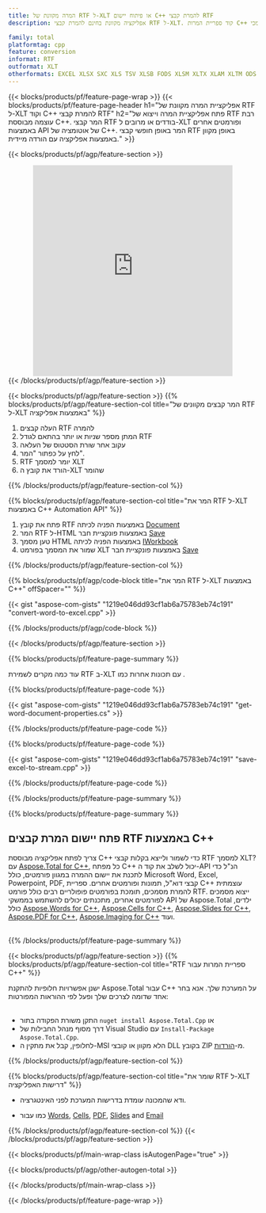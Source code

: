 ```yaml
---
title: המרה מקוונת של RTF ל-XLT או פיתוח יישום C++ להמרת קבצי RTF
description: אפליקציה מקוונת בחינם להמרת קבצי RTF ל-XLT. קוד ספריית המרות C++ עבור מסמכי RTF.  

family: total
platformtag: cpp
feature: conversion
informat: RTF
outformat: XLT
otherformats: EXCEL XLSX SXC XLS TSV XLSB FODS XLSM XLTX XLAM XLTM ODS CSV DIF
---
```

{{< blocks/products/pf/feature-page-wrap >}}
{{< blocks/products/pf/feature-page-header h1="אפליקציית המרה מקוונת של RTF ל-XLT וקוד C++ להמרת קבצי RTF" h2="פתח אפליקציית המרה וייצוא של RTF רבת עוצמה מבוססת C++. המר קבצי RTF בודדים או מרובים ל-XLT ופורמטים אחרים באמצעות API של אוטומציה של C++. המר באופן חופשי קבצי RTF באופן מקוון באמצעות אפליקציה עם הורדה מיידית." >}}


{{< blocks/products/pf/agp/feature-section >}}

<div class="container-fluid agp-content bg-white aboutfile box-1 vh100 section nopbtm">
<div class=container>
<div class=row>
<div class="demobox tc col-md-12 padding-0" align="center">

<iframe title="אפליקציית המרות מקוונת בחינם מ-RTF ל-XLT" style="border: none; height: 426px;" scrolling="no" src="https://total-conversion-app-65z5r2lp.k8s.dynabic.com/?to=xlt&from=rtf" id="child-iframe" width="80%"></iframe>

</div></div>
</div></div>
{{< /blocks/products/pf/agp/feature-section >}}


{{< blocks/products/pf/agp/feature-section >}}
{{% blocks/products/pf/agp/feature-section-col title="המר קבצים מקוונים של RTF ל-XLT באמצעות אפליקציה" %}}

1. העלה קבצים RTF להמרה
1. המתן מספר שניות או יותר בהתאם לגודל RTF
1. עקוב אחר שורת הסטטוס של העלאה
1. לחץ על כפתור "המר".
1. RTF יומר למסמך XLT
1. הורד את קובץ ה-XLT שהומר

{{% /blocks/products/pf/agp/feature-section-col %}}

{{% blocks/products/pf/agp/feature-section-col title="המר את RTF ל-XLT באמצעות C++ Automation API" %}}


1. פתח את קובץ RTF באמצעות הפניה לכיתה [Document](https://reference.aspose.com/words/cpp/class/aspose.words.document)
2. המר RTF ל-HTML באמצעות פונקציית חבר [Save](https://reference.aspose.com/words/cpp/class/aspose.words.document#save_string_saveformat)
3. טען מסמך HTML באמצעות הפניה לכיתה [IWorkbook](https://reference.aspose.com/cells/cpp/class/aspose.cells.i_workbook)
4. שמור את המסמך בפורמט XLT באמצעות פונקציית חבר [Save](https://reference.aspose.com/cells/cpp/class/aspose.cells.i_workbook#a5dc7de23f7ceba76a05dc1d49f51502e)



{{% /blocks/products/pf/agp/feature-section-col %}}

{{% blocks/products/pf/agp/code-block title="המר את RTF ל-XLT באמצעות C++" offSpacer="" %}}

{{< gist "aspose-com-gists" "1219e046dd93cf1ab6a75783eb74c191" "convert-word-to-excel.cpp" >}}

{{% /blocks/products/pf/agp/code-block %}}

{{< /blocks/products/pf/agp/feature-section >}}

{{% blocks/products/pf/feature-page-summary %}}

עוד כמה מקרים לשמירת RTF ב-XLT עם תכונות אחרות כמו .

{{% blocks/products/pf/feature-page-code %}}
{{< gist "aspose-com-gists" "1219e046dd93cf1ab6a75783eb74c191" "get-word-document-properties.cs" >}}
{{% /blocks/products/pf/feature-page-code  %}}
{{% blocks/products/pf/feature-page-code %}}
{{< gist "aspose-com-gists" "1219e046dd93cf1ab6a75783eb74c191" "save-excel-to-stream.cpp" >}}
{{% /blocks/products/pf/feature-page-code  %}}


{{% /blocks/products/pf/feature-page-summary %}}

{{% blocks/products/pf/feature-page-summary %}}

<h2>פתח יישום המרת קבצים RTF באמצעות C++</h2>

צריך לפתח אפליקציה מבוססת C++ כדי לשמור ולייצא בקלות קבצי RTF למסמך XLT?  עם [Aspose.Total for C++](https://products.aspose.com/total/he/cpp/), כל מפתח C++ יכול לשלב את קוד ה-API הנ"ל כדי לתכנת את יישום ההמרה במגוון פורמטים, כולל Microsoft Word, Excel, Powerpoint, PDF, קבצי דוא"ל, תמונות ופורמטים אחרים.  ספריית C++ עוצמתית להמרת מסמכים, תומכת בפורמטים פופולריים רבים כולל פורמט RTF.  ייצוא מסמכים לפורמטים אחרים, מתכנתים יכולים להשתמש בממשקי API של Aspose.Total ילדים, כולל [Aspose.Words for C++](https://products.aspose.com/words/he/cpp/), [Aspose.Cells for C++](https://products.aspose.com/cells/he/cpp/), [Aspose.Slides for C++](https://products.aspose.com/slides/he/cpp/), [Aspose.PDF for C++](https://products.aspose.com/pdf/he/cpp/), [Aspose.Imaging for C++](https://products.aspose.com/imaging/he/cpp/) ועוד.<br /><br />

{{% /blocks/products/pf/feature-page-summary %}}

{{< blocks/products/pf/agp/feature-section >}}
{{% blocks/products/pf/agp/feature-section-col title="RTF ספריית המרות עבור C++" %}}

ישנן אפשרויות חלופיות להתקנת Aspose.Total עבור C++ על המערכת שלך.  אנא בחר אחד שדומה לצרכים שלך ופעל לפי ההוראות המפורטות:<br /><br />

- התקן משורת הפקודה בתור ```nuget install Aspose.Total.Cpp``` או  
- דרך מסוף מנהל החבילות של Visual Studio עם ```Install-Package Aspose.Total.Cpp```.
- לחלופין, קבל את מתקין ה-MSI הלא מקוון או קובצי DLL בקובץ ZIP מ-[הורדות](https://releases.aspose.com/total/cpp).


{{% /blocks/products/pf/agp/feature-section-col %}}

{{% blocks/products/pf/agp/feature-section-col title="שומר את RTF ל-XLT דרישות האפליקציה" %}}

- ודא שהמכונה עומדת בדרישות המערכת לפני האינטגרציה.

- כמו עבור [Words](https://docs.aspose.com/words/cpp/system-requirements/), [Cells](https://docs.aspose.com/cells/cpp/system-requirements/), [PDF](https://docs.aspose.com/pdf/cpp/system-requirements/), [Slides](https://docs.aspose.com/slides/cpp/system-requirements/) and [Email](https://docs.aspose.com/email/cpp/system-requirements/)

{{% /blocks/products/pf/agp/feature-section-col %}}
{{< /blocks/products/pf/agp/feature-section >}}

{{< blocks/products/pf/main-wrap-class isAutogenPage="true" >}}

{{< blocks/products/pf/agp/other-autogen-total >}}

{{< /blocks/products/pf/main-wrap-class >}}

{{< /blocks/products/pf/feature-page-wrap >}}